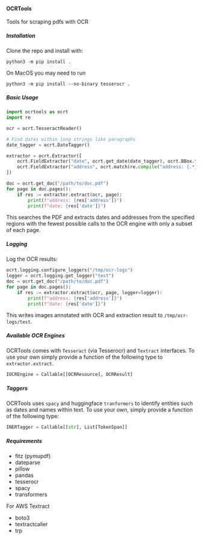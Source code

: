 #### OCRTools

Tools for scraping pdfs with OCR

##### Installation
Clone the repo and install with:
```
python3 -m pip install .
```

On MacOS you may need to run
```
python3 -m pip install --no-binary tesserocr .
```

##### Basic Usage

```python
import ocrtools as ocrt
import re

ocr = ocrt.TesseractReader()

# Find dates within long strings like paragraphs
date_tagger = ocrt.DateTagger()

extractor = ocrt.Extractor([
    ocrt.FieldExtractor("date", ocrt.get_date(date_tagger), ocrt.BBox.from_xyxy(0.12, 0.12, 0.2, 0.2)),
    ocrt.FieldExtractor("address", ocrt.match(re.compile("address: {.*}")), ocrt.BBox.from_xyxy(0.12, 0.12, 0.2, 0.2))
])

doc = ocrt.get_doc("/path/to/doc.pdf")
for page in doc.pages():
    if res := extractor.extract(ocr, page):
        print(f"address: {res['address']}")
        print(f"date: {res['date']}")
```

This searches the PDF and extracts dates and addresses from the specified regions with the fewest possible calls to the OCR engine with only a subset of each page.

##### Logging

Log the OCR results:
```python
ocrt.logging.configure_loggers("/tmp/ocr-logs")
logger = ocrt.logging.get_logger("test")
doc = ocrt.get_doc("/path/to/doc.pdf")
for page in doc.pages():
    if res := extractor.extract(ocr, page, logger=logger):
        print(f"address: {res['address']}")
        print(f"date: {res['date']}")
```
This writes images annotated with OCR and extraction result to `/tmp/ocr-logs/test`.


##### Available OCR Engines

OCRTools comes with `Tesseract` (via Tesserocr) and `Textract` interfaces. To use your own simply provide a function of the following type to `extractor.extract`.

```python
IOCREngine = Callable[[OCRResource], OCRResult]
```

##### Taggers

OCRTools uses `spacy` and huggingface `tranformers` to identify entities such as dates and names within text. To use your own, simply provide a function of the following type:
```python
INERTagger = Callable[[str], List[TokenSpan]]
```


##### Requirements

- fitz (pymupdf)
- dateparse
- pillow
- pandas
- tesserocr
- spacy
- transformers

For AWS Textract
- boto3
- textractcaller
- trp





